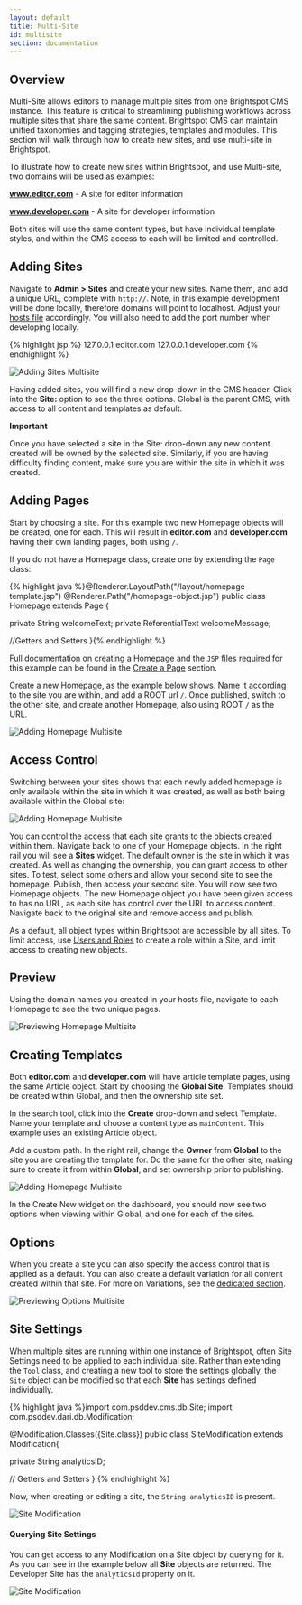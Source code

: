 ```yaml
---
layout: default
title: Multi-Site
id: multisite
section: documentation
---
```


<div markdown="1" class="span12">

## Overview

Multi-Site allows editors to manage multiple sites from one Brightspot CMS instance. This feature is critical to streamlining publishing workflows across multiple sites that share the same content. Brightspot CMS can maintain unified taxonomies and tagging strategies, templates and modules. This section will walk through how to create new sites, and use multi-site in Brightspot.

To illustrate how to create new sites within Brightspot, and use Multi-site, two domains will be used as examples:

**www.editor.com** - A site for editor information

**www.developer.com** - A site for developer information

Both sites will use the same content types, but have individual template styles, and within the CMS access to each will be limited and controlled.

## Adding Sites

Navigate to **Admin > Sites** and create your new sites. Name them, and add a unique URL, complete with `http://`. Note, in this example development will be done locally, therefore domains will point to localhost. Adjust your [hosts file](http://www.howtogeek.com/howto/27350/beginner-geek-how-to-edit-your-hosts-file/) accordingly. You will also need to add the port number when developing locally.

{% highlight jsp %}
127.0.0.1	editor.com
127.0.0.1	developer.com
{% endhighlight %}

![Adding Sites Multisite](http://docs.brightspot.s3.amazonaws.com/developer-multisite.png)

Having added sites, you will find a new drop-down in the CMS header. Click into the **Site:** option to see the three options. Global is the parent CMS, with access to all content and templates as default.


<div class="alert alert-block">
    <strong>Important</strong>
    <p>Once you have selected a site in the Site: drop-down any new content created will be owned by the selected site. Similarly, if you are having difficulty finding content, make sure you are within the site in which it was created.
    </p>
</div>


## Adding Pages

Start by choosing a site. For this example two new Homepage objects will be created, one for each. This will result in **editor.com** and **developer.com** having their own landing pages, both using `/`.

If you do not have a Homepage class, create one by extending the `Page` class:

{% highlight java %}@Renderer.LayoutPath("/layout/homepage-template.jsp")
@Renderer.Path("/homepage-object.jsp")
public class Homepage extends Page {

  private String welcomeText;
  private ReferentialText welcomeMessage;

  //Getters and Setters
}{% endhighlight %}

Full documentation on creating a Homepage and the `JSP` files required for this example can be found in the [Create a Page](create-a-page.html) section.

Create a new Homepage, as the example below shows. Name it according to the site you are within, and add a ROOT url `/`. Once published, switch to the other site, and create another Homepage, also using ROOT `/` as the URL.


![Adding Homepage Multisite](http://docs.brightspot.s3.amazonaws.com/developer-homepage.png)

## Access Control

Switching between your sites shows that each newly added homepage is only available within the site in which it was created, as well as both being available within the Global site:

![Adding Homepage Multisite](http://docs.brightspot.s3.amazonaws.com/global-dashboard.png)

You can control the access that each site grants to the objects created within them. Navigate back to one of your Homepage objects. In the right rail you will see a **Sites** widget. The default owner is the site in which it was created. As well as changing the ownership, you can grant access to other sites. To test, select some others and allow your second site to see the homepage. Publish, then access your second site. You will now see two Homepage objects. The new Homepage object you have been given access to has no URL, as each site has control over the URL to access content. Navigate back to the original site and remove access and publish.

As a default, all object types within Brightspot are accessible by all sites. To limit access, use [Users and Roles](editorial-guide.html#user-admin) to create a role within a Site, and limit access to creating new objects.

## Preview

Using the domain names you created in your hosts file, navigate to each Homepage to see the two unique pages.

![Previewing Homepage Multisite](http://docs.brightspot.s3.amazonaws.com/multi-sites-preview.png)

## Creating Templates

Both **editor.com** and **developer.com** will have article template pages, using the same Article object. Start by choosing the **Global Site**. Templates should be created within Global, and then the ownership site set.

In the search tool, click into the **Create** drop-down and select Template. Name your template and choose a content type as `mainContent`. This example uses an existing Article object.

Add a custom path. In the right rail, change the **Owner** from **Global** to the site you are creating the template for. Do the same for the other site, making sure to create it from within **Global**, and set ownership prior to publishing.


![Adding Homepage Multisite](http://docs.brightspot.s3.amazonaws.com/developer-template.png)

In the Create New widget on the dashboard, you should now see two options when viewing within Global, and one for each of the sites. 

## Options

When you create a site you can also specify the access control that is applied as a default. You can also create a default variation for all content created within that site. For more on Variations, see the [dedicated section](variations.html).

![Previewing Options Multisite](http://docs.brightspot.s3.amazonaws.com/multi-sites-options.png)

## Site Settings

When multiple sites are running within one instance of Brightspot, often Site Settings need to be applied to each individual site. Rather than extending the `Tool` class, and creating a new tool to store the settings globally, the `Site` object can be modified so that each **Site** has settings defined individually.


{% highlight java %}import com.psddev.cms.db.Site;
import com.psddev.dari.db.Modification;

@Modification.Classes({Site.class})
public class SiteModification extends Modification<Object>{
	
  private String analyticsID;

  // Getters and Setters
}
{% endhighlight %}

Now, when creating or editing a site, the `String analyticsID` is present.

![Site Modification](http://docs.brightspot.s3.amazonaws.com/site-modification.png)

#### Querying Site Settings

You can get access to any Modification on a Site object by querying for it. As you can see in the example below all **Site** objects are returned. The Developer Site has the `analyticsId` property on it.

![Site Modification](http://docs.brightspot.s3.amazonaws.com/site-modification-code.png)
